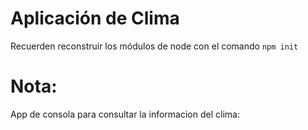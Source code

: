 # Aplicación de Clima

Recuerden reconstruir los módulos de node con el comando
```npm init```

# Nota:
App de consola para consultar la informacion del clima:
